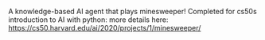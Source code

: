 A knowledge-based AI agent that plays minesweeper! Completed for cs50s introduction to AI with python:
more details here: https://cs50.harvard.edu/ai/2020/projects/1/minesweeper/ 
